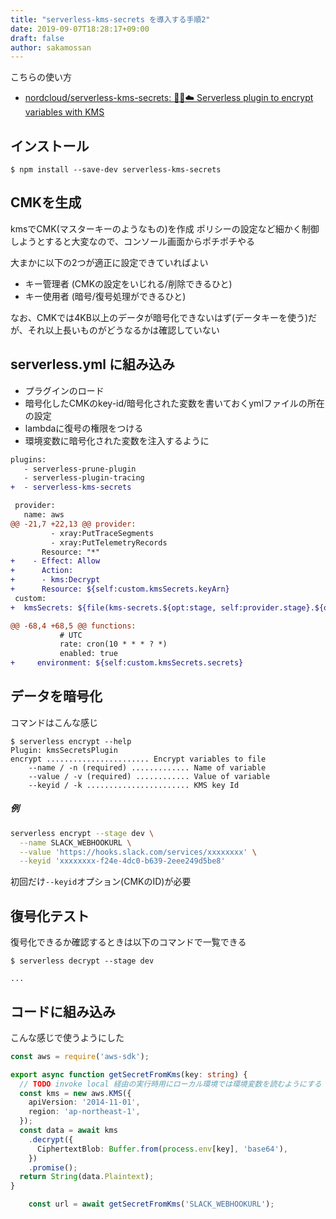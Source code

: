 ```yaml
---
title: "serverless-kms-secrets を導入する手順2"
date: 2019-09-07T18:28:17+09:00
draft: false
author: sakamossan
---
```


こちらの使い方

- [nordcloud/serverless-kms-secrets: 🔑🔐☁️ Serverless plugin to encrypt variables with KMS](https://github.com/nordcloud/serverless-kms-secrets)

## インストール

```console
$ npm install --save-dev serverless-kms-secrets
```

## CMKを生成

kmsでCMK(マスターキーのようなもの)を作成
ポリシーの設定など細かく制御しようとすると大変なので、コンソール画面からポチポチやる

大まかに以下の2つが適正に設定できていればよい

- キー管理者 (CMKの設定をいじれる/削除できるひと)
- キー使用者 (暗号/復号処理ができるひと)

なお、CMKでは4KB以上のデータが暗号化できないはず(データキーを使う)だが、それ以上長いものがどうなるかは確認していない


## serverless.yml に組み込み

- プラグインのロード
- 暗号化したCMKのkey-id/暗号化された変数を書いておくymlファイルの所在の設定
- lambdaに復号の権限をつける
- 環境変数に暗号化された変数を注入するように

```diff
plugins:
   - serverless-prune-plugin
   - serverless-plugin-tracing
+  - serverless-kms-secrets

 provider:
   name: aws
@@ -21,7 +22,13 @@ provider:
         - xray:PutTraceSegments
         - xray:PutTelemetryRecords
       Resource: "*"
+    - Effect: Allow
+      Action:
+      - kms:Decrypt
+      Resource: ${self:custom.kmsSecrets.keyArn}
 custom:
+  kmsSecrets: ${file(kms-secrets.${opt:stage, self:provider.stage}.${opt:region, self:provider.region}.yml)}

@@ -68,4 +68,5 @@ functions:
           # UTC
           rate: cron(10 * * * ? *)
           enabled: true
+     environment: ${self:custom.kmsSecrets.secrets}
```

## データを暗号化

コマンドはこんな感じ

```console
$ serverless encrypt --help
Plugin: kmsSecretsPlugin
encrypt ....................... Encrypt variables to file
    --name / -n (required) ............. Name of variable
    --value / -v (required) ............ Value of variable
    --keyid / -k ....................... KMS key Id
```

##### 例

```bash
serverless encrypt --stage dev \
  --name SLACK_WEBHOOKURL \
  --value 'https://hooks.slack.com/services/xxxxxxxx' \
  --keyid 'xxxxxxxx-f24e-4dc0-b639-2eee249d5be8'
```

初回だけ`--keyid`オプション(CMKのID)が必要


## 復号化テスト

復号化できるか確認するときは以下のコマンドで一覧できる

```console
$ serverless decrypt --stage dev

...
```

## コードに組み込み

こんな感じで使うようにした

```ts
const aws = require('aws-sdk');

export async function getSecretFromKms(key: string) {
  // TODO invoke local 経由の実行時用にローカル環境では環境変数を読むようにする
  const kms = new aws.KMS({
    apiVersion: '2014-11-01',
    region: 'ap-northeast-1',
  });
  const data = await kms
    .decrypt({
      CiphertextBlob: Buffer.from(process.env[key], 'base64'),
    })
    .promise();
  return String(data.Plaintext);
}
```

```ts
    const url = await getSecretFromKms('SLACK_WEBHOOKURL');
```
